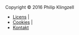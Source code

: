 Copyright &copy; 2016 Philip Klingzell

* [Licens](license) |
* [Cookies](cookies) |
* [Kontakt](contact)
